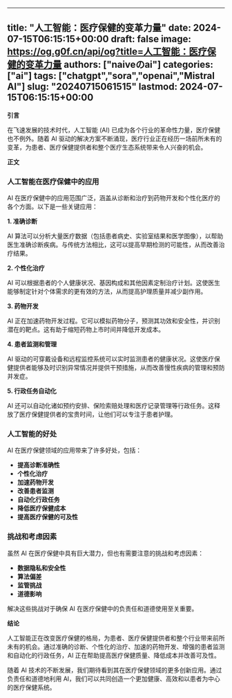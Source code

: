 
---
title: "人工智能：医疗保健的变革力量"
date: 2024-07-15T06:15:15+00:00
draft: false
image: https://og.g0f.cn/api/og?title=人工智能：医疗保健的变革力量
authors: ["naiveのai"]
categories: ["ai"]
tags: ["chatgpt","sora","openai","Mistral AI"]
slug: "20240715061515"
lastmod: 2024-07-15T06:15:15+00:00
---
**引言**

在飞速发展的技术时代，人工智能 (AI) 已成为各个行业的革命性力量，医疗保健也不例外。随着 AI 驱动的解决方案不断涌现，医疗行业正在经历一场前所未有的变革，为患者、医疗保健提供者和整个医疗生态系统带来令人兴奋的机会。

**正文**

### 人工智能在医疗保健中的应用

AI 在医疗保健中的应用范围广泛，涵盖从诊断和治疗到药物开发和个性化医疗的各个方面。以下是一些关键应用：

**1. 准确诊断**

AI 算法可以分析大量医疗数据（包括患者病史、实验室结果和医学图像），以帮助医生准确诊断疾病。与传统方法相比，这可以提高早期检测的可能性，从而改善治疗结果。

**2. 个性化治疗**

AI 可以根据患者的个人健康状况、基因构成和其他因素定制治疗计划。这使医生能够制定针对个体需求的更有效的方法，从而提高护理质量并减少副作用。

**3. 药物开发**

AI 正在加速药物开发过程。它可以模拟药物分子，预测其功效和安全性，并识别潜在的靶点。这有助于缩短药物上市时间并降低开发成本。

**4. 患者监测和管理**

AI 驱动的可穿戴设备和远程监控系统可以实时监测患者的健康状况。这使医疗保健提供者能够及时识别异常情况并提供干预措施，从而改善慢性疾病的管理和预防并发症。

**5. 行政任务自动化**

AI 还可以自动化诸如预约安排、保险索赔处理和医疗记录管理等行政任务。这释放了医疗保健提供者的宝贵时间，让他们可以专注于患者护理。

### 人工智能的好处

AI 在医疗保健领域的应用带来了许多好处，包括：

* **提高诊断准确性**
* **个性化治疗**
* **加速药物开发**
* **改善患者监测**
* **自动化行政任务**
* **降低医疗保健成本**
* **提高医疗保健的可及性**

### 挑战和考虑因素

虽然 AI 在医疗保健中具有巨大潜力，但也有需要注意的挑战和考虑因素：

* **数据隐私和安全性**
* **算法偏差**
* **监管挑战**
* **道德影响**

解决这些挑战对于确保 AI 在医疗保健中的负责任和道德使用至关重要。

**结论**

人工智能正在改变医疗保健的格局，为患者、医疗保健提供者和整个行业带来前所未有的机会。通过准确的诊断、个性化的治疗、加速的药物开发、增强的患者监测和自动化的行政任务，AI 正在帮助提高医疗保健质量、降低成本并改善可及性。

随着 AI 技术的不断发展，我们期待看到其在医疗保健领域的更多创新应用。通过负责任和道德地利用 AI，我们可以共同创造一个更加健康、高效和以患者为中心的医疗保健系统。